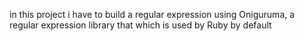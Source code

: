 in this project i have to build a  regular expression using Oniguruma, a regular expression library that which is used by Ruby by default
